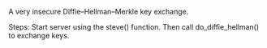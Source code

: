A very insecure Diffie–Hellman–Merkle key exchange. 

Steps: Start server using the steve() function. Then call do_diffie_hellman() to exchange keys.